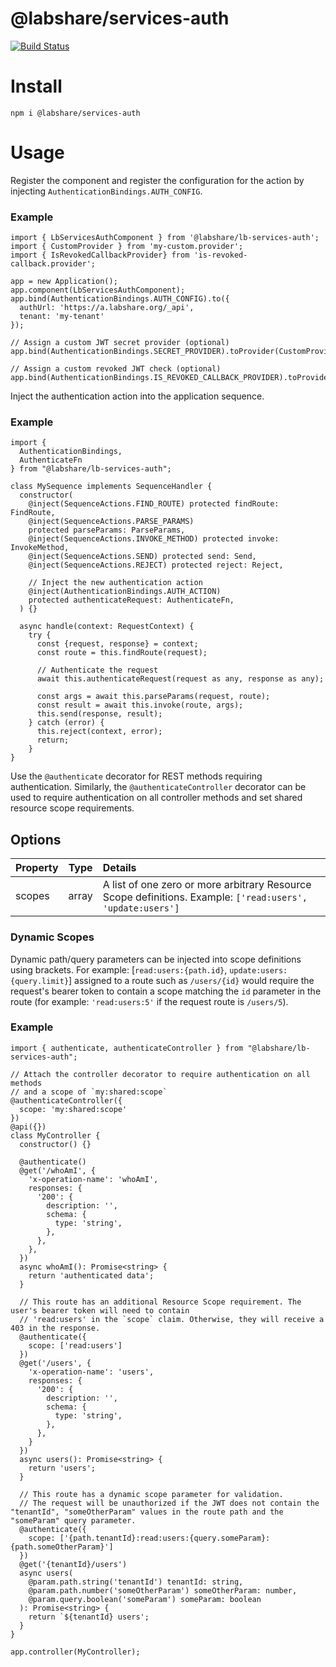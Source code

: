 # @labshare/services-auth

[![Build Status](https://travis-ci.com/LabShare/services-auth.svg?branch=master)](https://travis-ci.com/LabShare/services-auth)

# Install

`npm i @labshare/services-auth`

# Usage

Register the component and register the configuration for the action by injecting `AuthenticationBindings.AUTH_CONFIG`.

### Example

```
import { LbServicesAuthComponent } from '@labshare/lb-services-auth';
import { CustomProvider } from 'my-custom.provider';
import { IsRevokedCallbackProvider} from 'is-revoked-callback.provider';

app = new Application();
app.component(LbServicesAuthComponent);
app.bind(AuthenticationBindings.AUTH_CONFIG).to({
  authUrl: 'https://a.labshare.org/_api',
  tenant: 'my-tenant'
});

// Assign a custom JWT secret provider (optional)
app.bind(AuthenticationBindings.SECRET_PROVIDER).toProvider(CustomProvider);

// Assign a custom revoked JWT check (optional)
app.bind(AuthenticationBindings.IS_REVOKED_CALLBACK_PROVIDER).toProvider(IsRevokedCallbackProvider);
```

Inject the authentication action into the application sequence.

### Example

```
import {
  AuthenticationBindings,
  AuthenticateFn
} from "@labshare/lb-services-auth";

class MySequence implements SequenceHandler {
  constructor(
    @inject(SequenceActions.FIND_ROUTE) protected findRoute: FindRoute,
    @inject(SequenceActions.PARSE_PARAMS)
    protected parseParams: ParseParams,
    @inject(SequenceActions.INVOKE_METHOD) protected invoke: InvokeMethod,
    @inject(SequenceActions.SEND) protected send: Send,
    @inject(SequenceActions.REJECT) protected reject: Reject,

    // Inject the new authentication action
    @inject(AuthenticationBindings.AUTH_ACTION)
    protected authenticateRequest: AuthenticateFn,
  ) {}

  async handle(context: RequestContext) {
    try {
      const {request, response} = context;
      const route = this.findRoute(request);

      // Authenticate the request
      await this.authenticateRequest(request as any, response as any);

      const args = await this.parseParams(request, route);
      const result = await this.invoke(route, args);
      this.send(response, result);
    } catch (error) {
      this.reject(context, error);
      return;
    }
}
```

Use the `@authenticate` decorator for REST methods requiring authentication.
Similarly, the `@authenticateController` decorator can be used to require authentication
on all controller methods and set shared resource scope requirements.

## Options

| Property | Type  | Details                                                                                                    |
| :------- | :---: | :--------------------------------------------------------------------------------------------------------- |
| scopes   | array | A list of one zero or more arbitrary Resource Scope definitions. Example: `['read:users', 'update:users']` |

### Dynamic Scopes

Dynamic path/query parameters can be injected into scope definitions using brackets. For example: [`read:users:{path.id}`, `update:users:{query.limit}`] assigned to a route such as `/users/{id}` would require the request's bearer token to contain a scope
matching the `id` parameter in the route (for example: `'read:users:5'` if the request route is `/users/5`).

### Example

```
import { authenticate, authenticateController } from "@labshare/lb-services-auth";

// Attach the controller decorator to require authentication on all methods
// and a scope of `my:shared:scope`
@authenticateController({
  scope: 'my:shared:scope'
})
@api({})
class MyController {
  constructor() {}

  @authenticate()
  @get('/whoAmI', {
    'x-operation-name': 'whoAmI',
    responses: {
      '200': {
        description: '',
        schema: {
          type: 'string',
        },
      },
    },
  })
  async whoAmI(): Promise<string> {
    return 'authenticated data';
  }

  // This route has an additional Resource Scope requirement. The user's bearer token will need to contain
  // 'read:users' in the `scope` claim. Otherwise, they will receive a 403 in the response.
  @authenticate({
    scope: ['read:users']
  })
  @get('/users', {
    'x-operation-name': 'users',
    responses: {
      '200': {
        description: '',
        schema: {
          type: 'string',
        },
      },
    }
  })
  async users(): Promise<string> {
    return 'users';
  }

  // This route has a dynamic scope parameter for validation.
  // The request will be unauthorized if the JWT does not contain the "tenantId", "someOtherParam" values in the route path and the "someParam" query parameter.
  @authenticate({
    scope: ['{path.tenantId}:read:users:{query.someParam}:{path.someOtherParam}']
  })
  @get('{tenantId}/users')
  async users(
    @param.path.string('tenantId') tenantId: string,
    @param.path.number('someOtherParam') someOtherParam: number,
    @param.query.boolean('someParam') someParam: boolean
  ): Promise<string> {
    return `${tenantId} users';
  }
}

app.controller(MyController);
```
